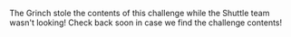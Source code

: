 The Grinch stole the contents of this challenge while the Shuttle team wasn't looking!
Check back soon in case we find the challenge contents!
